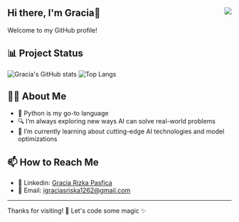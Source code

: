 ## Hi there, I'm Gracia👋 <img src="https://komarev.com/ghpvc/?username=grpasfica" align="right" />

Welcome to my GitHub profile!

## 📊 Project Status

![Gracia's GitHub stats](https://github-readme-stats.vercel.app/api?username=grpasfica&show_icons=true&theme=holi)
![Top Langs](https://github-readme-stats.vercel.app/api/top-langs/?username=anuraghazra&layout=compact&theme=holi)

## 🧑‍💻 About Me
 
- 🐍 Python is my go-to language  
- 🔍 I’m always exploring new ways AI can solve real-world problems  
- 🌱 I’m currently learning about cutting-edge AI technologies and model optimizations

## 📫 How to Reach Me

- 💼 Linkedin: [Gracia Rizka Pasfica](https://www.linkedin.com/in/gracia-rizka-pasfica-a22247220/)
- 📧 Email: igraciasriska1262@gmail.com

---

Thanks for visiting! 🚀 Let's code some magic ✨
